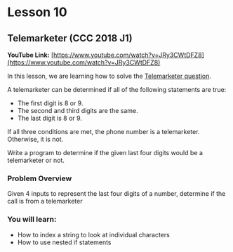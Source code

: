 # Lesson 10

## Telemarketer (CCC 2018 J1)

__YouTube Link:__ [https://www.youtube.com/watch?v=JRy3CWtDFZ8](https://www.youtube.com/watch?v=JRy3CWtDFZ8)

In this lesson, we are learning how to solve the [Telemarketer question](https://dmoj.ca/problem/ccc18j1).

A telemarketer can be determined if all of the following statements are true:

- The first digit is 8 or 9.
- The second and third digits are the same.
- The last digit is 8 or 9.

If all three conditions are met, the phone number is a telemarketer. Otherwise, it is not.

Write a program to determine if the given last four digits would be a telemarketer or not.

### Problem Overview

Given 4 inputs to represent the last four digits of a number, determine if the call is from a telemarketer

### You will learn:

- How to index a string to look at individual characters
- How to use nested if statements